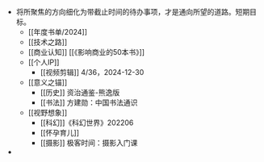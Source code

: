 - 将所聚焦的方向细化为带截止时间的待办事项，才是通向所望的道路。短期目标。
	- [[年度书单/2024]]
	- [[技术之路]]
	- [[商业认知]] [[《影响商业的50本书》]]
	- [[个人IP]]
		- [[视频剪辑]] 4/36，2024-12-30
	- [[意义之锚]]
		- [[历史]] 资治通鉴-熊逸版
		- [[书法]] 方建勋：中国书法通识
	- [[视野想象]]
		- [[科幻]]《科幻世界》202206
		- [[怀孕育儿]]
		- [[摄影]] 极客时间：摄影入门课
-
